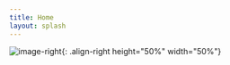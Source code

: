```yaml
---
title: Home
layout: splash
---
```


![image-right]({{site.url}}/assets/images/bio-photo.jpg){: .align-right height="50%" width="50%"}


